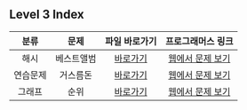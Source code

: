 ## Level 3 Index

|   분류   |    문제    |                                                                 파일 바로가기                                                                  |                              프로그래머스 링크                               |
| :------: | :--------: | :--------------------------------------------------------------------------------------------------------------------------------------------: | :--------------------------------------------------------------------------: |
|   해시   | 베스트앨범 | [바로가기](https://github.com/alsrlqor1007/algorithm/blob/main/programmers/javascript/level3/%EB%B2%A0%EC%8A%A4%ED%8A%B8%EC%95%A8%EB%B2%94.js) | [웹에서 문제 보기](https://programmers.co.kr/learn/courses/30/lessons/42579) |
| 연습문제 |  거스름돈  |     [바로가기](https://github.com/alsrlqor1007/algorithm/blob/main/programmers/javascript/level3/%EA%B1%B0%EC%8A%A4%EB%A6%84%EB%8F%88.js)      | [웹에서 문제 보기](https://programmers.co.kr/learn/courses/30/lessons/12907) |
|  그래프  |    순위    |              [바로가기](https://github.com/alsrlqor1007/algorithm/blob/main/programmers/javascript/level3/%EC%88%9C%EC%9C%84.js)               | [웹에서 문제 보기](https://programmers.co.kr/learn/courses/30/lessons/49191) |
